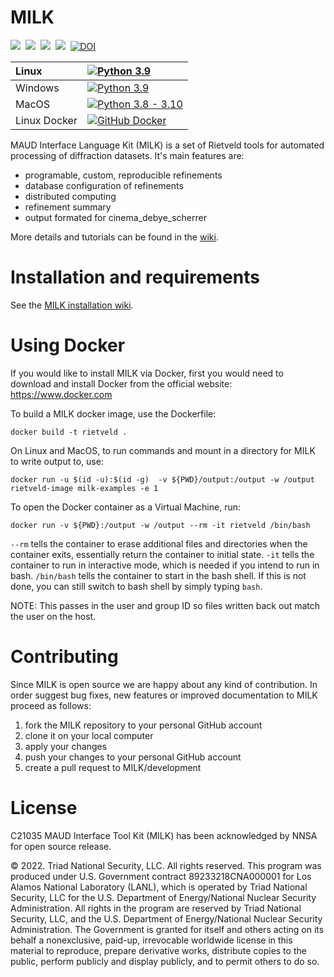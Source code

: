 MILK
====
![](https://img.shields.io/github/languages/top/lanl/MILK)&nbsp;
![](https://img.shields.io/github/v/release/lanl/MILK)&nbsp;
![](https://img.shields.io/github/repo-size/lanl/MILK)&nbsp;
![](https://img.shields.io/github/contributors/lanl/MILK)&nbsp;
[![DOI](https://zenodo.org/badge/504997628.svg)](https://zenodo.org/badge/latestdoi/504997628)




| Linux | [![Python 3.9](https://github.com/lanl/MILK/actions/workflows/build_Lin39.yml/badge.svg)](https://github.com/lanl/MILK/actions/workflows/build_Lin39.yml) |
| :----------- | :----------- |
| Windows | [![Python 3.9](https://github.com/lanl/MILK/actions/workflows/build_Win39.yml/badge.svg)](https://github.com/lanl/MILK/actions/workflows/build_Win39.yml) |
| MacOS        | [![Python 3.8 - 3.10](https://github.com/lanl/MILK/actions/workflows/build_MacPy38_310.yml/badge.svg)](https://github.com/lanl/MILK/actions/workflows/build_MacPy38_310.yml) |
| Linux Docker | [![GitHub Docker](https://github.com/lanl/MILK/actions/workflows/build_docker_linux.yml/badge.svg)](https://github.com/lanl/MILK/actions/workflows/build_docker_linux.yml) |

MAUD Interface Language Kit (MILK) is a set of Rietveld tools for automated processing of diffraction datasets. It's main features are:

* programable, custom, reproducible refinements
* database configuration of refinements
* distributed computing
* refinement summary 
* output formated for cinema_debye_scherrer 

More details and tutorials can be found in the [wiki](https://github.com/lanl/MILK/wiki).

Installation and requirements
=============================

See the [MILK installation wiki](https://github.com/lanl/MILK/wiki/Installation-Overview).

Using Docker
============

If you would like to install MILK via Docker, first you would need to download and install Docker from the official website: https://www.docker.com

To build a MILK docker image, use the Dockerfile:
```
docker build -t rietveld .
```

On Linux and MacOS, to run commands and mount in a directory for MILK to write output to, use:
```
docker run -u $(id -u):$(id -g)  -v ${PWD}/output:/output -w /output rietveld-image milk-examples -e 1
```

To open the Docker container as a Virtual Machine, run:
```
docker run -v ${PWD}:/output -w /output --rm -it rietveld /bin/bash
```
`--rm` tells the container to erase additional files and directories when the container exits, essentially return the container to initial state.
`-it` tells the container to run in interactive mode, which is needed if you intend to run in bash.
`/bin/bash` tells the container to start in the bash shell. If this is not done, you can still switch to bash shell by simply typing `bash`.


NOTE: This passes in the user and group ID so files written back out match the user on the host.

Contributing
============

Since MILK is open source we are happy about any kind of contribution. In
order suggest bug fixes, new features or improved documentation to MILK
proceed as follows:

1. fork the MILK repository to your personal GitHub account
2. clone it on your local computer
3. apply your changes
4. push your changes to your personal GitHub account
5. create a pull request to MILK/development

License
=======

C21035 MAUD Interface Tool Kit (MILK) has been acknowledged by NNSA for open source release.

© 2022. Triad National Security, LLC. All rights reserved.
This program was produced under U.S. Government contract 89233218CNA000001 for Los Alamos
National Laboratory (LANL), which is operated by Triad National Security, LLC for the U.S.
Department of Energy/National Nuclear Security Administration. All rights in the program are
reserved by Triad National Security, LLC, and the U.S. Department of Energy/National Nuclear
Security Administration. The Government is granted for itself and others acting on its behalf a
nonexclusive, paid-up, irrevocable worldwide license in this material to reproduce, prepare
derivative works, distribute copies to the public, perform publicly and display publicly, and to permit
others to do so.

